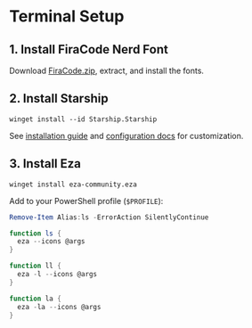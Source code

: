 # Terminal Setup

## 1. Install FiraCode Nerd Font

Download [FiraCode.zip](https://github.com/ryanoasis/nerd-fonts/releases/download/v3.4.0/FiraCode.zip), extract, and install the fonts.

## 2. Install Starship

```shell
winget install --id Starship.Starship
```

See [installation guide](https://starship.rs/guide/) and [configuration docs](https://starship.rs/config/) for customization.

## 3. Install Eza

```shell
winget install eza-community.eza
```

Add to your PowerShell profile (`$PROFILE`):

```powershell
Remove-Item Alias:ls -ErrorAction SilentlyContinue

function ls {
  eza --icons @args
}

function ll {
  eza -l --icons @args
}

function la {
  eza -la --icons @args
}
```